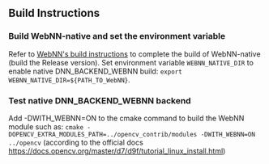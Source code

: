 ## Build Instructions
### Build WebNN-native and set the environment variable

 Refer to [WebNN's build instructions](https://github.com/webmachinelearning/webnn-native) to complete the build of WebNN-native (build the Release version). Set environment variable `WEBNN_NATIVE_DIR` to enable native DNN_BACKEND_WEBNN build: `export WEBNN_NATIVE_DIR=${PATH_TO_WebNN}`.

### Test native DNN_BACKEND_WEBNN backend
Add -DWITH_WEBNN=ON to the cmake command to build the WebNN module such as:
`cmake -DOPENCV_EXTRA_MODULES_PATH=../opencv_contrib/modules -DWITH_WEBNN=ON ../opencv` (according to the official docs https://docs.opencv.org/master/d7/d9f/tutorial_linux_install.html)
